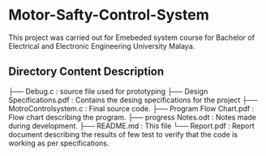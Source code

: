 # Motor-Safty-Control-System

This project was carried out for Emebeded system course for Bachelor of Electrical and Electronic Engineering University Malaya.</br>


## Directory Content Description
├── Debug.c                     : source file used for prototyping
├── Design Specifications.pdf   : Contains the desing specifications for the project
├── MotroControlsystem.c        : Final source code.
├── Program Flow Chart.pdf      : Flow chart describing the program.
├── progress Notes.odt          : Notes made during development.
├── README.md                   : This file
└── Report.pdf                  : Report document describing the results of few test to verify that the code is working as per specifications.
